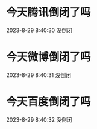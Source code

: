 # 今天腾讯倒闭了吗

2023-8-29 8:40:30 没倒闭

# 今天微博倒闭了吗

2023-8-29 8:40:31 没倒闭

# 今天百度倒闭了吗

2023-8-29 8:40:32 没倒闭

